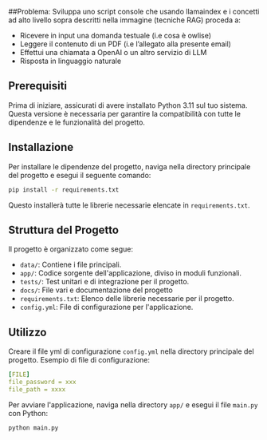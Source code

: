 
##Problema:
Sviluppa uno script console che usando llamaindex e i concetti ad alto livello sopra descritti nella immagine (tecniche RAG) proceda a:
- Ricevere in input una domanda testuale (i.e cosa è owlise)
- Leggere il contenuto di un PDF (i.e l’allegato alla presente email)
- Effettui una chiamata a OpenAI o un altro servizio di LLM
- Risposta in linguaggio naturale


## Prerequisiti

Prima di iniziare, assicurati di avere installato Python 3.11 sul tuo sistema.
Questa versione è necessaria per garantire la compatibilità con tutte le dipendenze e le funzionalità del progetto.

## Installazione

Per installare le dipendenze del progetto, naviga nella directory principale del progetto e esegui il seguente comando:

```bash
pip install -r requirements.txt
```

Questo installerà tutte le librerie necessarie elencate in `requirements.txt`.

## Struttura del Progetto

Il progetto è organizzato come segue:

- `data/`: Contiene i file principali.
- `app/`: Codice sorgente dell'applicazione, diviso in moduli funzionali.
- `tests/`: Test unitari e di integrazione per il progetto.
- `docs/`: File vari e documentazione del progetto
- `requirements.txt`: Elenco delle librerie necessarie per il progetto.
- `config.yml`: File di configurazione per l'applicazione.

## Utilizzo

Creare il file yml di configurazione `config.yml` nella directory principale del progetto.
Esempio di file di configurazione:

```yaml
[FILE]
file_password = xxx
file_path = xxxx
```

Per avviare l'applicazione, naviga nella directory `app/` e esegui il file 
`main.py` con Python:

```bash
python main.py
```
